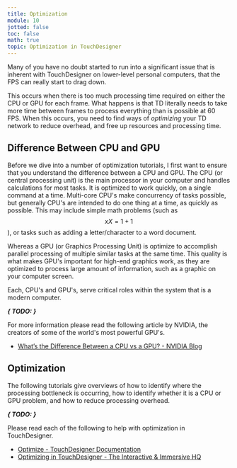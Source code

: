 ```yaml
---
title: Optimization
module: 10
jotted: false
toc: false
math: true
topic: Optimization in TouchDesigner
---
```


Many of you have no doubt started to run into a significant issue that is inherent with TouchDesigner on lower-level personal computers, that the FPS can really start to drag down.

This occurs when there is too much processing time required on either the CPU or GPU for each frame. What happens is that TD literally needs to take more time between frames to process everything than is possible at 60 FPS. When this occurs, you need to find ways of _optimizing_ your TD network to reduce overhead, and free up resources and processing time.

## Difference Between CPU and GPU

Before we dive into a number of optimization tutorials, I first want to ensure that you understand the difference between a CPU and GPU. The CPU (or central processing unit) is the main processor in your computer and handles calculations for most tasks. It is optimized to work quickly, on a single command at a time. Multi-core CPU's make concurrency of tasks possible, but generally CPU's are intended to do one thing at a time, as quickly as possible. This may include simple math problems (such as $$x X = 1 + 1$$), or tasks such as adding a letter/character to a word document.

Whereas a GPU (or Graphics Processing Unit) is optimize to accomplish parallel processing of multiple similar tasks at the same time. This quality is what makes GPU's important for high-end graphics work, as they are optimized to process large amount of information, such as a graphic on your computer screen.

Each, CPU's and GPU's, serve critical roles within the system that is a modern computer.

**_{ TODO: }_**

For more information please read the following article by NVIDIA, the creators of some of the world's most powerful GPU's.

- [What’s the Difference Between a CPU vs a GPU? - NVIDIA Blog](https://blogs.nvidia.com/blog/2009/12/16/whats-the-difference-between-a-cpu-and-a-gpu/)

## Optimization

The following tutorials give overviews of how to identify where the processing bottleneck is occurring, how to identify whether it is a CPU or GPU problem, and how to reduce processing overhead.

**_{ TODO: }_**

Please read each of the following to help with optimization in TouchDesigner.

- [Optimize - TouchDesigner Documentation](https://docs.derivative.ca/Optimize)
- [Optimizing in TouchDesigner - The Interactive & Immersive HQ](https://interactiveimmersive.io/blog/deployment/optimizing-in-touchdesigner/)
